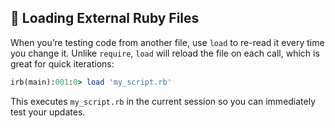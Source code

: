 ## 📂 Loading External Ruby Files

When you’re testing code from another file, use `load` to re-read it every time you change it. Unlike `require`, `load` will reload the file on each call, which is great for quick iterations:

```ruby
irb(main):001:0> load 'my_script.rb'
```

This executes `my_script.rb` in the current session so you can immediately test your updates.